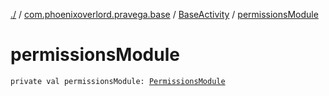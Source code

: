 [./](../../index.md) / [com.phoenixoverlord.pravega.base](../index.md) / [BaseActivity](index.md) / [permissionsModule](./permissions-module.md)

# permissionsModule

`private val permissionsModule: `[`PermissionsModule`](../../com.phoenixoverlord.pravega.mechanisms/-permissions-module/index.md)